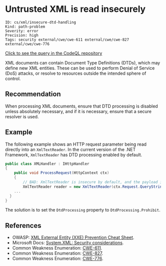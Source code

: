 # Untrusted XML is read insecurely

```
ID: cs/xml/insecure-dtd-handling
Kind: path-problem
Severity: error
Precision: high
Tags: security external/cwe/cwe-611 external/cwe/cwe-827 external/cwe/cwe-776

```
[Click to see the query in the CodeQL repository](https://github.com/github/codeql/tree/main/csharp/ql/src/Security%20Features/CWE-611/UntrustedDataInsecureXml.ql)

XML documents can contain Document Type Definitions (DTDs), which may define new XML entities. These can be used to perform Denial of Service (DoS) attacks, or resolve to resources outside the intended sphere of control.


## Recommendation
When processing XML documents, ensure that DTD processing is disabled unless absolutely necessary, and if it is necessary, ensure that a secure resolver is used.


## Example
The following example shows an HTTP request parameter being read directly into an `XmlTextReader`. In the current version of the .NET Framework, `XmlTextReader` has DTD processing enabled by default.


```csharp
public class XMLHandler : IHttpHandler
{
    public void ProcessRequest(HttpContext ctx)
    {
        // BAD: XmlTextReader is insecure by default, and the payload is user-provided data
        XmlTextReader reader = new XmlTextReader(ctx.Request.QueryString["document"]);
    ...
  }
}


```
The solution is to set the `DtdProcessing` property to `DtdProcessing.Prohibit`.


## References
* OWASP: [XML External Entity (XXE) Prevention Cheat Sheet](https://cheatsheetseries.owasp.org/cheatsheets/XML_External_Entity_Prevention_Cheat_Sheet.html).
* Microsoft Docs: [System.XML: Security considerations](https://msdn.microsoft.com/en-us/library/system.xml.xmlreadersettings(v=vs.110).aspx#Anchor_6).
* Common Weakness Enumeration: [CWE-611](https://cwe.mitre.org/data/definitions/611.html).
* Common Weakness Enumeration: [CWE-827](https://cwe.mitre.org/data/definitions/827.html).
* Common Weakness Enumeration: [CWE-776](https://cwe.mitre.org/data/definitions/776.html).